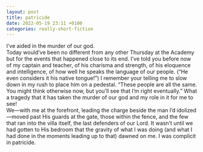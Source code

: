```yaml
---
layout: post
title: patricide
date: 2022-05-19 23:11 +0100
categories: really-short-fiction
---
```


I’ve aided in the murder of our god.  
Today would’ve been no different from any other Thursday at the Academy but for the events that happened close to its end. I’ve told you before now of my captain and teacher, of his charisma and strength, of his eloquence and intelligence, of how well he speaks the language of our people. (“He even considers it his native tongue!”) I remember your telling me to slow down in my rush to place him on a pedestal. “These people are all the same. You might think otherwise now, but you’ll see that I’m right eventually.” What a tragedy that it has taken the murder of our god and my role in it for me to see!  
We—with me at the forefront, leading the charge beside the man I’d idolized—moved past His guards at the gate, those within the fence, and the few that ran into the villa itself, the last defenders of our Lord. It wasn’t until we had gotten to His bedroom that the gravity of what I was doing (and what I had done in the moments leading up to that) dawned on me. I was complicit in patricide.
